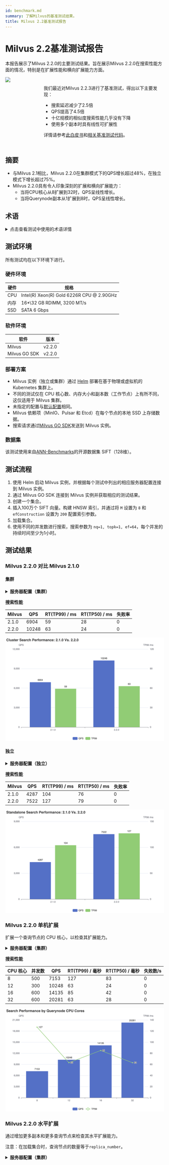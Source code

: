 ```yaml
---
id: benchmark.md
summary: 了解Milvus的基准测试结果。
title: Milvus 2.2基准测试报告
---
```


# Milvus 2.2基准测试报告

本报告展示了Milvus 2.2.0的主要测试结果。旨在展示Milvus 2.2.0在搜索性能方面的情况，特别是在扩展性能和横向扩展能力方面。

<div class="alert note">
  <div style="display: flex;">
      <div style="flex:0.3;">
      <img src="https://zilliz.com/images/whitepaper/performance.png">
  </div>
  <div style="flex:1; padding: 10px; ">
    <p>我们最近对Milvus 2.2.3进行了基准测试，得出以下主要发现：</p>
    <ul>
      <li>搜索延迟减少了2.5倍</li>
      <li>QPS提高了4.5倍</li>
      <li>十亿规模的相似度搜索性能几乎没有下降</li>
      <li>使用多个副本时具有线性可扩展性</li>
    </ul>
    <p>详情请参考<a href="https://zilliz.com/resources/whitepaper/milvus-performance-benchmark">此白皮书</a>和<a href="https://github.com/zilliztech/VectorDBBench">相关基准测试代码</a>。</p>
  </div>
</div>

## 摘要

- 与Milvus 2.1相比，Milvus 2.2.0在集群模式下的QPS增长超过48%，在独立模式下增长超过75%。
- Milvus 2.2.0具有令人印象深刻的扩展和横向扩展能力：
  - 当将CPU核心从8扩展到32时，QPS呈线性增长。
  - 当将Querynode副本从1扩展到8时，QPS呈线性增长。

## 术语

<details>
    <summary>点击查看测试中使用的术语详情</summary>
    <table class="terminology">
        <thead>
            <tr>
                <th>术语</th>
                <th>描述</th>
            </tr>
        </thead>
        <tbody>
            <tr>
                <td>nq</td>
                <td>每个搜索请求中要搜索的向量数量</td>
            </tr>
            <tr>
                <td>topk</td>
                <td>每个搜索请求中要检索的每个向量（在nq中）的最近向量数量</td>
            </tr>
            <tr>
                <td>ef</td>
                <td>一种特定于[HNSW索引](https://milvus.io/docs/v2.2.x/index.md)的搜索参数</td>
            </tr>
            <tr>
                <td>RT</td>
                <td>从发送请求到接收响应的响应时间</td>
            </tr>
            <tr>
                <td>QPS</td>
                <td>每秒成功处理的搜索请求数量</td>
            </tr>
        </tbody>
    </table>
</details>

## 测试环境

所有测试均在以下环境下进行。

### 硬件环境

| 硬件     | 规格                                     |
| -------- | ----------------------------------------- |
| CPU      | Intel(R) Xeon(R) Gold 6226R CPU @ 2.90GHz |
| 内存     | 16\*\32 GB RDIMM, 3200 MT/s               |
| SSD      | SATA 6 Gbps                               |

### 软件环境

|    软件       |                                版本                                |
| ------------- | --------------------------------------------------------------------- |
|    Milvus     | v2.2.0                                                                |
| Milvus GO SDK | v2.2.0                                                                |

### 部署方案

- Milvus 实例（独立或集群）通过 [Helm](https://milvus.io/docs/install_standalone-helm.md) 部署在基于物理或虚拟机的 Kubernetes 集群上。
- 不同的测试仅在 CPU 核心数、内存大小和副本数（工作节点）上有所不同，这仅适用于 Milvus 集群。
- 未指定的配置与[默认配置](https://github.com/milvus-io/milvus-helm/blob/master/charts/milvus/values.yaml)相同。
- Milvus 依赖项（MinIO、Pulsar 和 Etcd）在每个节点的本地 SSD 上存储数据。
- 搜索请求通过[Milvus GO SDK](https://github.com/milvus-io/milvus-sdk-go/tree/master/tests)发送到 Milvus 实例。

### 数据集

该测试使用来自[ANN-Benchmarks](https://github.com/erikbern/ann-benchmarks/#data-sets)的开源数据集 SIFT（128维）。

## 测试流程

1. 使用 Helm 启动 Milvus 实例，并根据每个测试中列出的相应服务器配置连接到 Milvus 实例。
2. 通过 Milvus GO SDK 连接到 Milvus 实例并获取相应的测试结果。
3. 创建一个集合。
4. 插入100万个 SIFT 向量。构建 HNSW 索引，并通过将 `M` 设置为 `8` 和 `efConstruction` 设置为 `200` 配置索引参数。
5. 加载集合。
6. 使用不同的并发数进行搜索，搜索参数为 `nq=1, topk=1, ef=64`，每个并发的持续时间至少为1小时。

## 测试结果

### Milvus 2.2.0 对比 Milvus 2.1.0 

#### 集群

<details>
    <summary><b>服务器配置（集群）</b></summary>

```yaml
queryNode:
  replicas: 1
  resources:
    limits:
      cpu: "12.0"
      memory: 8Gi
    requests:
      cpu: "12.0"
      memory: 8Gi
```

</details>

**搜索性能**

| Milvus | QPS   | RT(TP99) / ms | RT(TP50) / ms | 失败率 |
| ------ |------ |---------------|---------------|--------|
| 2.1.0  | 6904  | 59            | 28            | 0      |
| 2.2.0  | 10248 | 63            | 24            | 0      |

![集群搜索性能](../../../assets/cluster_search_performance_210_vs_220.png)

#### 独立

<details>
    <summary><b>服务器配置（独立）</b></summary>

```yaml
standalone:
  replicas: 1
  resources:
    limits:
      cpu: "12.0"
      memory: 16Gi
    requests:
      cpu: "12.0"
      memory: 16Gi
```

</details>

**搜索性能**

| Milvus | QPS  | RT(TP99) / ms  | RT(TP50) / ms | 失败率 |
|------  |------|--------------- |---------------|--------|
| 2.1.0  | 4287 | 104            | 76            | 0      |
| 2.2.0  | 7522 | 127            | 79            | 0      |

![独立搜索性能](../../../assets/standalone_search_performance_210_vs_220.png)

### Milvus 2.2.0 单机扩展

扩展一个查询节点的 CPU 核心，以检查其扩展能力。

<details>
    <summary><b>服务器配置（集群）</b></summary>

 ```yaml   
queryNode:
  replicas: 1
  resources:
    limits:
      cpu: "8.0" /"12.0" /"16.0" /"32.0"
      memory: 8Gi
    requests:
      cpu: "8.0" /"12.0" /"16.0" /"32.0"
      memory: 8Gi
```

</details>

**搜索性能**

| CPU 核心 | 并发数 | QPS  | RT(TP99) / 毫秒 | RT(TP50) / 毫秒 | 失败数/s |
| ------|------|------|---------------|---------------|--------|
| 8 | 500 | 7153 | 127            | 83            | 0      |
| 12 | 300 | 10248 | 63            | 24            | 0      |
| 16 | 600 | 14135 | 85            | 42            | 0      |
| 32 | 600 | 20281 | 63            | 28            | 0      |

![按查询节点 CPU 核心搜索性能](../../../assets/search_performance_by_querynode_cpu_cores.png)

### Milvus 2.2.0 水平扩展

通过增加更多副本和更多查询节点来检查其水平扩展能力。

<div class="alert note">

注意：在加载集合时，查询节点的数量等于`replica_number`。

</div>

<details>
    <summary><b>服务器配置（集群）</b></summary>

```yaml
queryNode:
  replicas: 1 / 2 / 4 / 8      
  resources:
    limits:
      cpu: "8.0"
      memory: 8Gi
    requests:
      cpu: "8.0"
      memory: 8Gi  